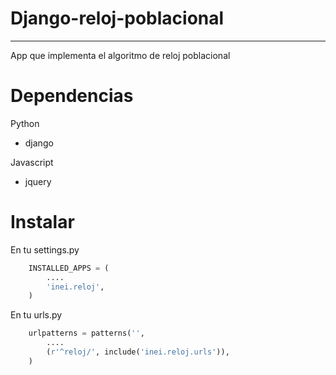 # Django-reloj-poblacional
------------------

App que implementa el algoritmo de reloj poblacional


# Dependencias

Python 

  * django

Javascript

  * jquery


# Instalar

En tu settings.py

```python
    INSTALLED_APPS = ( 
        ....    
        'inei.reloj',
    )
```


En tu urls.py

```python
    urlpatterns = patterns('',
        ....
        (r'^reloj/', include('inei.reloj.urls')),
    )
```